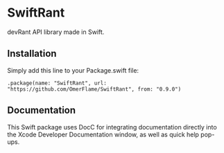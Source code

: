 # SwiftRant
devRant API library made in Swift.

## Installation

Simply add this line to your Package.swift file:

`.package(name: "SwiftRant", url: "https://github.com/OmerFlame/SwiftRant", from: "0.9.0")`

## Documentation

This Swift package uses DocC for integrating documentation directly into the Xcode Developer Documentation window, as well as quick help pop-ups.
